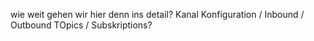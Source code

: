 wie weit gehen wir hier denn ins detail?
Kanal Konfiguration / Inbound / Outbound TOpics / Subskriptions?

